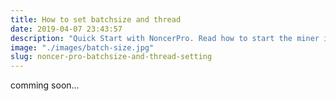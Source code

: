 ```yaml
---
title: How to set batchsize and thread
date: 2019-04-07 23:43:57
description: "Quick Start with NoncerPro. Read how to start the miner in 2 minuets!"
image: "./images/batch-size.jpg"
slug: noncer-pro-batchsize-and-thread-setting
---
```


comming soon...
